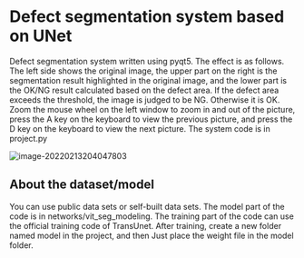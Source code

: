 # Defect segmentation system based on UNet
Defect segmentation system written using pyqt5. The effect is as follows. The left side shows the original image, the upper part on the right is the segmentation result highlighted in the original image, and the lower part is the OK/NG result calculated based on the defect area. If the defect area exceeds the threshold, the image is judged to be NG. Otherwise it is OK. Zoom the mouse wheel on the left window to zoom in and out of the picture, press the A key on the keyboard to view the previous picture, and press the D key on the keyboard to view the next picture. The system code is in project.py

![image-20220213204047803](https://github.com/LihuaYang404/images/blob/main/image/image1.png)

## About the dataset/model
You can use public data sets or self-built data sets. The model part of the code is in networks/vit_seg_modeling. The training part of the code can use the official training code of TransUnet. After training, create a new folder named model in the project, and then Just place the weight file in the model folder.
